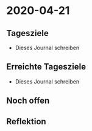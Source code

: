# 2020-04-21

## Tagesziele

* Dieses Journal schreiben

## Erreichte Tagesziele

* Dieses Journal schreiben

## Noch offen

## Reflektion